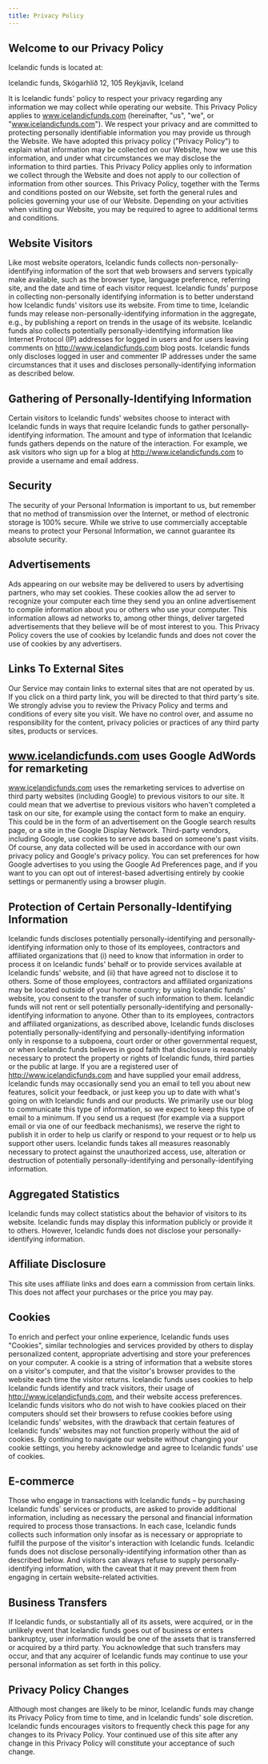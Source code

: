 ```yaml
---
title: Privacy Policy
---
```


## Welcome to our Privacy Policy

Icelandic funds is located at:

Icelandic funds, Skógarhlíð 12, 105 Reykjavík, Iceland

It is Icelandic funds' policy to respect your privacy regarding any information we may collect while operating our website. This Privacy Policy applies to www.icelandicfunds.com (hereinafter, "us", "we", or "www.icelandicfunds.com"). We respect your privacy and are committed to protecting personally identifiable information you may provide us through the Website. We have adopted this privacy policy ("Privacy Policy") to explain what information may be collected on our Website, how we use this information, and under what circumstances we may disclose the information to third parties. This Privacy Policy applies only to information we collect through the Website and does not apply to our collection of information from other sources.
This Privacy Policy, together with the Terms and conditions posted on our Website, set forth the general rules and policies governing your use of our Website. Depending on your activities when visiting our Website, you may be required to agree to additional terms and conditions.

## Website Visitors
Like most website operators, Icelandic funds collects non-personally-identifying information of the sort that web browsers and servers typically make available, such as the browser type, language preference, referring site, and the date and time of each visitor request. Icelandic funds' purpose in collecting non-personally identifying information is to better understand how Icelandic funds' visitors use its website. From time to time, Icelandic funds may release non-personally-identifying information in the aggregate, e.g., by publishing a report on trends in the usage of its website.
Icelandic funds also collects potentially personally-identifying information like Internet Protocol (IP) addresses for logged in users and for users leaving comments on http://www.icelandicfunds.com blog posts. Icelandic funds only discloses logged in user and commenter IP addresses under the same circumstances that it uses and discloses personally-identifying information as described below.

## Gathering of Personally-Identifying Information
Certain visitors to Icelandic funds' websites choose to interact with Icelandic funds in ways that require Icelandic funds to gather personally-identifying information. The amount and type of information that Icelandic funds gathers depends on the nature of the interaction. For example, we ask visitors who sign up for a blog at http://www.icelandicfunds.com to provide a username and email address.

## Security
The security of your Personal Information is important to us, but remember that no method of transmission over the Internet, or method of electronic storage is 100% secure. While we strive to use commercially acceptable means to protect your Personal Information, we cannot guarantee its absolute security.

## Advertisements
Ads appearing on our website may be delivered to users by advertising partners, who may set cookies. These cookies allow the ad server to recognize your computer each time they send you an online advertisement to compile information about you or others who use your computer. This information allows ad networks to, among other things, deliver targeted advertisements that they believe will be of most interest to you. This Privacy Policy covers the use of cookies by Icelandic funds and does not cover the use of cookies by any advertisers.

## Links To External Sites
Our Service may contain links to external sites that are not operated by us. If you click on a third party link, you will be directed to that third party's site. We strongly advise you to review the Privacy Policy and terms and conditions of every site you visit.
We have no control over, and assume no responsibility for the content, privacy policies or practices of any third party sites, products or services.

## www.icelandicfunds.com uses Google AdWords for remarketing
www.icelandicfunds.com uses the remarketing services to advertise on third party websites (including Google) to previous visitors to our site. It could mean that we advertise to previous visitors who haven't completed a task on our site, for example using the contact form to make an enquiry. This could be in the form of an advertisement on the Google search results page, or a site in the Google Display Network. Third-party vendors, including Google, use cookies to serve ads based on someone's past visits. Of course, any data collected will be used in accordance with our own privacy policy and Google's privacy policy.
You can set preferences for how Google advertises to you using the Google Ad Preferences page, and if you want to you can opt out of interest-based advertising entirely by cookie settings or permanently using a browser plugin.

## Protection of Certain Personally-Identifying Information
Icelandic funds discloses potentially personally-identifying and personally-identifying information only to those of its employees, contractors and affiliated organizations that (i) need to know that information in order to process it on Icelandic funds' behalf or to provide services available at Icelandic funds' website, and (ii) that have agreed not to disclose it to others. Some of those employees, contractors and affiliated organizations may be located outside of your home country; by using Icelandic funds' website, you consent to the transfer of such information to them. Icelandic funds will not rent or sell potentially personally-identifying and personally-identifying information to anyone. Other than to its employees, contractors and affiliated organizations, as described above, Icelandic funds discloses potentially personally-identifying and personally-identifying information only in response to a subpoena, court order or other governmental request, or when Icelandic funds believes in good faith that disclosure is reasonably necessary to protect the property or rights of Icelandic funds, third parties or the public at large.
If you are a registered user of http://www.icelandicfunds.com and have supplied your email address, Icelandic funds may occasionally send you an email to tell you about new features, solicit your feedback, or just keep you up to date with what's going on with Icelandic funds and our products. We primarily use our blog to communicate this type of information, so we expect to keep this type of email to a minimum. If you send us a request (for example via a support email or via one of our feedback mechanisms), we reserve the right to publish it in order to help us clarify or respond to your request or to help us support other users. Icelandic funds takes all measures reasonably necessary to protect against the unauthorized access, use, alteration or destruction of potentially personally-identifying and personally-identifying information.

## Aggregated Statistics
Icelandic funds may collect statistics about the behavior of visitors to its website. Icelandic funds may display this information publicly or provide it to others. However, Icelandic funds does not disclose your personally-identifying information.

## Affiliate Disclosure
This site uses affiliate links and does earn a commission from certain links. This does not affect your purchases or the price you may pay.

## Cookies
To enrich and perfect your online experience, Icelandic funds uses "Cookies", similar technologies and services provided by others to display personalized content, appropriate advertising and store your preferences on your computer.
A cookie is a string of information that a website stores on a visitor's computer, and that the visitor's browser provides to the website each time the visitor returns. Icelandic funds uses cookies to help Icelandic funds identify and track visitors, their usage of http://www.icelandicfunds.com, and their website access preferences. Icelandic funds visitors who do not wish to have cookies placed on their computers should set their browsers to refuse cookies before using Icelandic funds' websites, with the drawback that certain features of Icelandic funds' websites may not function properly without the aid of cookies.
By continuing to navigate our website without changing your cookie settings, you hereby acknowledge and agree to Icelandic funds' use of cookies.

## E-commerce
Those who engage in transactions with Icelandic funds – by purchasing Icelandic funds' services or products, are asked to provide additional information, including as necessary the personal and financial information required to process those transactions. In each case, Icelandic funds collects such information only insofar as is necessary or appropriate to fulfill the purpose of the visitor's interaction with Icelandic funds. Icelandic funds does not disclose personally-identifying information other than as described below. And visitors can always refuse to supply personally-identifying information, with the caveat that it may prevent them from engaging in certain website-related activities.

## Business Transfers
If Icelandic funds, or substantially all of its assets, were acquired, or in the unlikely event that Icelandic funds goes out of business or enters bankruptcy, user information would be one of the assets that is transferred or acquired by a third party. You acknowledge that such transfers may occur, and that any acquirer of Icelandic funds may continue to use your personal information as set forth in this policy.

## Privacy Policy Changes
Although most changes are likely to be minor, Icelandic funds may change its Privacy Policy from time to time, and in Icelandic funds' sole discretion. Icelandic funds encourages visitors to frequently check this page for any changes to its Privacy Policy. Your continued use of this site after any change in this Privacy Policy will constitute your acceptance of such change.
